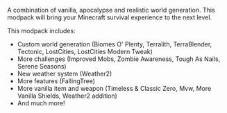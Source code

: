 A combination of vanilla, apocalypse and realistic world generation. This modpack will bring your Minecraft survival experience to the next level.

This modpack includes:
- Custom world generation (Biomes O' Plenty, Terralith, TerraBlender, Tectonic, LostCities, LostCities Modern Tweak)
- More challenges (Improved Mobs, Zombie Awareness, Tough As Nails, Serene Seasons)
- New weather system (Weather2)
- More features (FallingTree)
- More vanilla item and weapon (Timeless & Classic Zero, Mvw, More Vanilla Shields, Weather2 addition)
- And much more!
